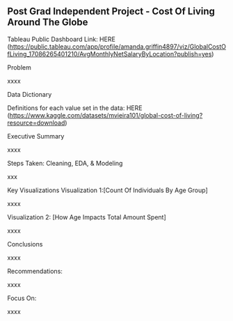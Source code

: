 ## Post Grad Independent Project - Cost Of Living Around The Globe

Tableau Public Dashboard Link: HERE (https://public.tableau.com/app/profile/amanda.griffin4897/viz/GlobalCostOfLiving_17086265401210/AvgMonthlyNetSalaryByLocation?publish=yes)

Problem

xxxx

Data Dictionary

Definitions for each value set in the data: HERE (https://www.kaggle.com/datasets/mvieira101/global-cost-of-living?resource=download)

Executive Summary

xxxx

Steps Taken: Cleaning, EDA, & Modeling

xxx

Key Visualizations
Visualization 1:[Count Of Individuals By Age Group]

xxxx

Visualization 2: [How Age Impacts Total Amount Spent]

xxxx

Conclusions

xxxx

Recommendations:

xxxx

Focus On:

xxxx